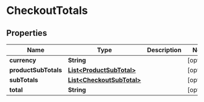 
# CheckoutTotals

## Properties
Name | Type | Description | Notes
------------ | ------------- | ------------- | -------------
**currency** | **String** |  |  [optional]
**productSubTotals** | [**List&lt;ProductSubTotal&gt;**](ProductSubTotal.md) |  |  [optional]
**subTotals** | [**List&lt;CheckoutSubTotal&gt;**](CheckoutSubTotal.md) |  |  [optional]
**total** | **String** |  |  [optional]



